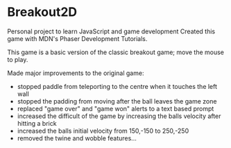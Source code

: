 # Breakout2D
Personal project to learn JavaScript and game development
Created this game with MDN's Phaser Development Tutorials.

This game is a basic version of the classic breakout game; move the mouse to play.


Made major improvements to the original game:
<ul>
  <li>stopped paddle from teleporting to the centre when it touches the left wall
  <li>stopped the padding from moving after the ball leaves the game zone
  <li>replaced "game over" and "game won" alerts to a text based prompt
  <li>increased the difficult of the game by increasing the balls velocity after hitting a brick
  <li>increased the balls initial velocity from 150,-150 to 250,-250
  <li>removed the twine and wobble features... 
</ul>
